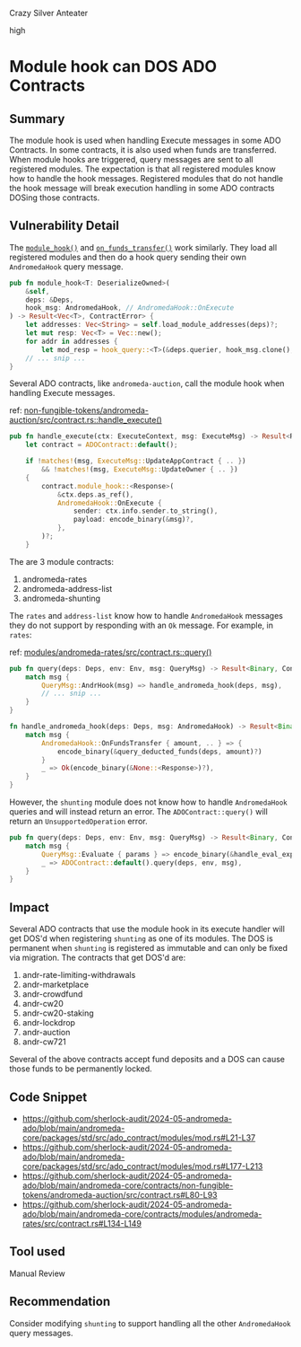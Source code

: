 Crazy Silver Anteater

high

# Module hook can DOS ADO Contracts

## Summary
The module hook is used when handling Execute messages in some ADO Contracts. In some contracts, it is also used when funds are transferred. When module hooks are triggered, query messages are sent to all registered modules. The expectation is that all registered modules know how to handle the hook messages. Registered modules that do not handle the hook message will break execution handling in some ADO contracts DOSing those contracts.

## Vulnerability Detail
The [`module_hook()`](https://github.com/sherlock-audit/2024-05-andromeda-ado/blob/main/andromeda-core/packages/std/src/ado_contract/modules/mod.rs#L21-L37) and [`on_funds_transfer()`](https://github.com/sherlock-audit/2024-05-andromeda-ado/blob/main/andromeda-core/packages/std/src/ado_contract/modules/mod.rs#L177-L213) work similarly. They load all registered modules and then do a hook query sending their own `AndromedaHook` query message.

```rust
pub fn module_hook<T: DeserializeOwned>(
    &self,
    deps: &Deps,
    hook_msg: AndromedaHook, // AndromedaHook::OnExecute
) -> Result<Vec<T>, ContractError> {
    let addresses: Vec<String> = self.load_module_addresses(deps)?;
    let mut resp: Vec<T> = Vec::new();
    for addr in addresses {
        let mod_resp = hook_query::<T>(&deps.querier, hook_msg.clone(), addr)?;
    // ... snip ...
}
```

Several ADO contracts, like `andromeda-auction`, call the module hook when handling Execute messages.

ref: [non-fungible-tokens/andromeda-auction/src/contract.rs::handle_execute()](https://github.com/sherlock-audit/2024-05-andromeda-ado/blob/main/andromeda-core/contracts/non-fungible-tokens/andromeda-auction/src/contract.rs#L80-L93)
```rust
pub fn handle_execute(ctx: ExecuteContext, msg: ExecuteMsg) -> Result<Response, ContractError> {
    let contract = ADOContract::default();

    if !matches!(msg, ExecuteMsg::UpdateAppContract { .. })
        && !matches!(msg, ExecuteMsg::UpdateOwner { .. })
    {
        contract.module_hook::<Response>(
            &ctx.deps.as_ref(),
            AndromedaHook::OnExecute {
                sender: ctx.info.sender.to_string(),
                payload: encode_binary(&msg)?,
            },
        )?;
    }
```

The are 3 module contracts:
1. andromeda-rates
2. andromeda-address-list
3. andromeda-shunting

The `rates` and `address-list` know how to handle `AndromedaHook` messages they do not support by responding with an `Ok` message. For example, in `rates`:

ref: [modules/andromeda-rates/src/contract.rs::query()](https://github.com/sherlock-audit/2024-05-andromeda-ado/blob/main/andromeda-core/contracts/modules/andromeda-rates/src/contract.rs#L134-L149)
```rust
pub fn query(deps: Deps, env: Env, msg: QueryMsg) -> Result<Binary, ContractError> {
    match msg {
        QueryMsg::AndrHook(msg) => handle_andromeda_hook(deps, msg),
        // ... snip ...
    }
}

fn handle_andromeda_hook(deps: Deps, msg: AndromedaHook) -> Result<Binary, ContractError> {
    match msg {
        AndromedaHook::OnFundsTransfer { amount, .. } => {
            encode_binary(&query_deducted_funds(deps, amount)?)
        }
        _ => Ok(encode_binary(&None::<Response>)?),
    }
}
```

However, the `shunting` module does not know how to handle `AndromedaHook` queries and will instead return an error. The `ADOContract::query()` will return an `UnsupportedOperation` error.

```rust
pub fn query(deps: Deps, env: Env, msg: QueryMsg) -> Result<Binary, ContractError> {
    match msg {
        QueryMsg::Evaluate { params } => encode_binary(&handle_eval_expression(deps, params)?),
        _ => ADOContract::default().query(deps, env, msg),
    }
}
```

## Impact
Several ADO contracts that use the module hook in its execute handler will get DOS'd when registering `shunting` as one of its modules. The DOS is permanent when `shunting` is registered as immutable and can only be fixed via migration. The contracts that get DOS'd are:
1. andr-rate-limiting-withdrawals
2. andr-marketplace
3. andr-crowdfund
4. andr-cw20
5. andr-cw20-staking
6. andr-lockdrop
7. andr-auction
8. andr-cw721

Several of the above contracts accept fund deposits and a DOS can cause those funds to be permanently locked.

## Code Snippet
- https://github.com/sherlock-audit/2024-05-andromeda-ado/blob/main/andromeda-core/packages/std/src/ado_contract/modules/mod.rs#L21-L37
- https://github.com/sherlock-audit/2024-05-andromeda-ado/blob/main/andromeda-core/packages/std/src/ado_contract/modules/mod.rs#L177-L213
- https://github.com/sherlock-audit/2024-05-andromeda-ado/blob/main/andromeda-core/contracts/non-fungible-tokens/andromeda-auction/src/contract.rs#L80-L93
- https://github.com/sherlock-audit/2024-05-andromeda-ado/blob/main/andromeda-core/contracts/modules/andromeda-rates/src/contract.rs#L134-L149

## Tool used
Manual Review

## Recommendation
Consider modifying `shunting` to support handling all the other `AndromedaHook` query messages.